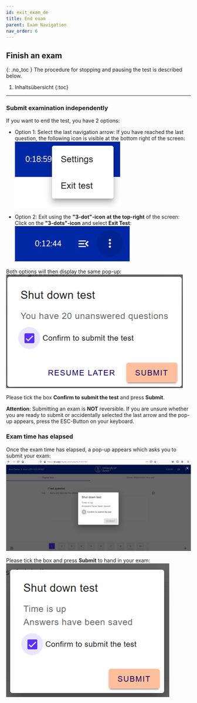 ```yaml
---
id: exit_exam_de
title: End exam
parent: Exam Navigation
nav_order: 6
---
```


## Finish an exam
{: .no_toc }
The procedure for stopping and pausing the test is described below.

1. Inhaltsübersicht
{:toc}

---

### Submit examination independently

If you want to end the test, you have 2 options:

* Option 1: Select the last navigation arrow:
If you have reached the last question, the following icon is visible at the bottom right of the screen:  
[![Prüfung-exit](assets/exam-exittest.png)](assets/exam-exittest.png)

* Option 2: Exit using the **"3-dot"-icon** **at the top-right** of the screen:
Click on the **"3-dots"-icon** and select **Exit Test**:  
[![Prüfung-exit](assets/examsettings-icon.png)](assets/examsettings-icon.png)

Both options will then display the same pop-up:
[![Prüfung-exit](assets/exam-exittestactive.png)](assets/exam-exittestactive.png)

Please tick the box **Confirm to submit the test** and press **Submit**.

**Attention**: Submitting an exam is **NOT** reversible. If you are unsure whether you are ready to submit or accidentally selected the last arrow and the pop-up appears, press the ESC-Button on your keyboard.


### Exam time has elapsed
Once the exam time has elapsed, a pop-up appears which asks you to submit your exam:
[![Prüfung-exit](assets/exam-submit-popup.png)](assets/exam-submit-popup.png)

Please tick the box and press **Submit** to hand in your exam:
[![Prüfung-exit](assets/exam-submitpopup-tickbox.png)](assets/exam-submitpopup-tickbox.png)




